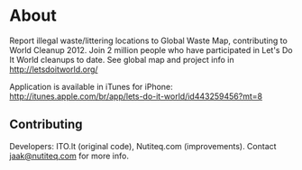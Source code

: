 About
=====

Report illegal waste/littering locations to Global Waste Map, contributing to World Cleanup 2012. Join 2 million people who have participated in Let's Do It World cleanups to date. See global map and project info in http://letsdoitworld.org/

Application is available in iTunes for iPhone: http://itunes.apple.com/br/app/lets-do-it-world/id443259456?mt=8


Contributing
------------
Developers: ITO.lt (original code), Nutiteq.com (improvements). Contact jaak@nutiteq.com for more info.
